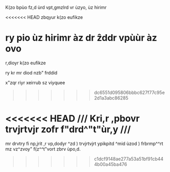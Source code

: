 K(zo bpùo fz,d ùrd vpt,gmzlrd vr ùzyo, ùz hirimr

<<<<<<< HEAD
zbqyur k(zo eufikze 

ry pio ùz hirimr àz dr ẑddr vpùùr àz ovo
=======
r,dioyr k(zo eufikze 

ry kr mr diod nzb" frddid

x"zqr riyr xeirrub sz viyquee

>>>>>>> dc6551d095806bbbc627f77c95e2d1a3abc86285

<<<<<<< HEAD
/// Kri,r ,pbovr trvjrtvjr zofr **f"drd^"t"ùr,y** ///
=======
mr drvtry fi np,jrit ,r vp,dodyr ^zd ) trvjrtvjrt ypikpitd ^mid ùzod ) frbrmp^^rt mz vz^zvoy" f(z^^t"vort zbrv ùpo,d.

>>>>>>> c1dcf9148ae277a53a51bf91cb444b00a45ba476
